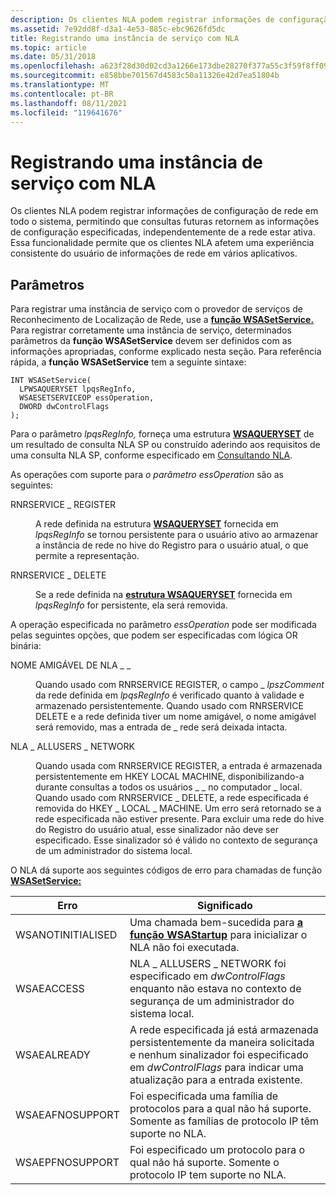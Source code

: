 ```yaml
---
description: Os clientes NLA podem registrar informações de configuração de rede em todo o sistema, permitindo que consultas futuras retornem as informações de configuração especificadas, independentemente de a rede estar ativa.
ms.assetid: 7e92dd8f-d3a1-4e53-885c-ebc9626fd5dc
title: Registrando uma instância de serviço com NLA
ms.topic: article
ms.date: 05/31/2018
ms.openlocfilehash: a623f28d30d02cd3a1266e173dbe28270f377a55c3f59f8ff095cf3d023a80eb
ms.sourcegitcommit: e858bbe701567d4583c50a11326e42d7ea51804b
ms.translationtype: MT
ms.contentlocale: pt-BR
ms.lasthandoff: 08/11/2021
ms.locfileid: "119641676"
---
```

# <a name="registering-a-service-instance-with-nla"></a>Registrando uma instância de serviço com NLA

Os clientes NLA podem registrar informações de configuração de rede em todo o sistema, permitindo que consultas futuras retornem as informações de configuração especificadas, independentemente de a rede estar ativa. Essa funcionalidade permite que os clientes NLA afetem uma experiência consistente do usuário de informações de rede em vários aplicativos.

## <a name="parameters"></a>Parâmetros

Para registrar uma instância de serviço com o provedor de serviços de Reconhecimento de Localização de Rede, use a [**função WSASetService.**](/windows/desktop/api/Winsock2/nf-winsock2-wsasetservicea) Para registrar corretamente uma instância de serviço, determinados parâmetros da **função WSASetService** devem ser definidos com as informações apropriadas, conforme explicado nesta seção. Para referência rápida, a **função WSASetService** tem a seguinte sintaxe:

``` syntax
INT WSASetService(
  LPWSAQUERYSET lpqsRegInfo,
  WSAESETSERVICEOP essOperation,
  DWORD dwControlFlags
);
```

Para o parâmetro *lpqsRegInfo,* forneça uma estrutura [**WSAQUERYSET**](/windows/desktop/api/Winsock2/ns-winsock2-wsaquerysetw) de um resultado de consulta NLA SP ou construído aderindo aos requisitos de uma consulta NLA SP, conforme especificado em [Consultando NLA](querying-nla-2.md).

As operações com suporte para *o parâmetro essOperation* são as seguintes:

<dl> <dt>

<span id="RNRSERVICE_REGISTER"></span><span id="rnrservice_register"></span>RNRSERVICE \_ REGISTER
</dt> <dd>

A rede definida na estrutura [**WSAQUERYSET**](/windows/desktop/api/Winsock2/ns-winsock2-wsaquerysetw) fornecida em *lpqsRegInfo* se tornou persistente para o usuário ativo ao armazenar a instância de rede no hive do Registro para o usuário atual, o que permite a representação.

</dd> <dt>

<span id="RNRSERVICE_DELETE"></span><span id="rnrservice_delete"></span>RNRSERVICE \_ DELETE
</dt> <dd>

Se a rede definida na [**estrutura WSAQUERYSET**](/windows/desktop/api/Winsock2/ns-winsock2-wsaquerysetw) fornecida em *lpqsRegInfo* for persistente, ela será removida.

</dd> </dl>

A operação especificada no parâmetro *essOperation* pode ser modificada pelas seguintes opções, que podem ser especificadas com lógica OR binária:

<dl> <dt>

<span id="NLA_FRIENDLY_NAME"></span><span id="nla_friendly_name"></span>NOME AMIGÁVEL DE NLA \_ \_
</dt> <dd>

Quando usado com RNRSERVICE REGISTER, o campo \_ *lpszComment* da rede definida em *lpqsRegInfo* é verificado quanto à validade e armazenado persistentemente. Quando usado com RNRSERVICE DELETE e a rede definida tiver um nome amigável, o nome amigável será removido, mas a entrada de \_ rede será deixada intacta.

</dd> <dt>

<span id="NLA_ALLUSERS_NETWORK"></span><span id="nla_allusers_network"></span>NLA \_ ALLUSERS \_ NETWORK
</dt> <dd>

Quando usada com RNRSERVICE REGISTER, a entrada é armazenada persistentemente em HKEY LOCAL MACHINE, disponibilizando-a durante consultas a todos os usuários \_ \_ no computador \_ local. Quando usado com RNRSERVICE \_ DELETE, a rede especificada é removida do HKEY \_ LOCAL \_ MACHINE. Um erro será retornado se a rede especificada não estiver presente. Para excluir uma rede do hive do Registro do usuário atual, esse sinalizador não deve ser especificado. Esse sinalizador só é válido no contexto de segurança de um administrador do sistema local.

</dd> </dl>

O NLA dá suporte aos seguintes códigos de erro para chamadas de função [**WSASetService:**](/windows/desktop/api/Winsock2/nf-winsock2-wsasetservicea)

| Erro             | Significado                                                                                                                                                                    |
|-------------------|----------------------------------------------------------------------------------------------------------------------------------------------------------------------------|
| WSANOTINITIALISED | Uma chamada bem-sucedida para [**a função WSAStartup**](/windows/desktop/api/winsock/nf-winsock-wsastartup) para inicializar o NLA não foi executada.                                                                  |
| WSAEACCESS        | NLA \_ ALLUSERS \_ NETWORK foi especificado em *dwControlFlags* enquanto não estava no contexto de segurança de um administrador do sistema local.                                                |
| WSAEALREADY       | A rede especificada já está armazenada persistentemente da maneira solicitada e nenhum sinalizador foi especificado em *dwControlFlags* para indicar uma atualização para a entrada existente. |
| WSAEAFNOSUPPORT   | Foi especificada uma família de protocolos para a qual não há suporte. Somente as famílias de protocolo IP têm suporte no NLA.                                                             |
| WSAEPFNOSUPPORT   | Foi especificado um protocolo para o qual não há suporte. Somente o protocolo IP tem suporte no NLA.                                                                              |



 

 

 



